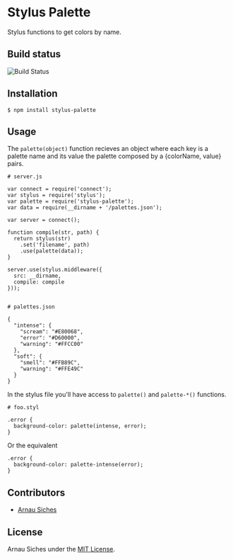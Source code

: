 # Stylus Palette

Stylus functions to get colors by name.

## Build status

![Build Status](https://travis-ci.org/arnau/stylus-palette.svg?branch=master)

## Installation

    $ npm install stylus-palette


## Usage

The `palette(object)` function recieves an object where each key is a palette
name and its value the palette composed by a {colorName, value} pairs.

    # server.js

    var connect = require('connect');
    var stylus = require('stylus');
    var palette = require('stylus-palette');
    var data = require(__dirname + '/palettes.json');

    var server = connect();

    function compile(str, path) {
      return stylus(str)
        .set('filename', path)
        .use(palette(data));
    }

    server.use(stylus.middleware({
      src: __dirname,
      compile: compile
    }));


    # palettes.json

    {
      "intense": {
        "scream": "#E80068",
        "error": "#D60000",
        "warning": "#FFCC00"
      },
      "soft": {
        "smell": "#FFB89C",
        "warning": "#FFE49C"
      }
    }

In the stylus file you'll have access to `palette()` and `palette-*()`
functions.

    # foo.styl

    .error {
      background-color: palette(intense, error);
    }

Or the equivalent

    .error {
      background-color: palette-intense(error);
    }


## Contributors

* [Arnau Siches](https://github.com/arnau)


## License

Arnau Siches under the [MIT License](https://github.com/arnau/stylus-palette/blob/master/LICENSE).
